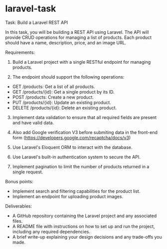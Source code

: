 # laravel-task

Task: Build a Laravel REST API

In this task, you will be building a REST API using Laravel. The API will provide CRUD operations for managing a list of products. Each product should have a name, description, price, and an image URL.

Requirements:

1. Build a Laravel project with a single RESTful endpoint for managing products.

2. The endpoint should support the following operations:
* GET /products: Get a list of all products.
* GET /products/{id}: Get a single product by its ID.
* POST /products: Create a new product.
* PUT /products/{id}: Update an existing product.
* DELETE /products/{id}: Delete an existing product.

3. Implement data validation to ensure that all required fields are present and have valid data.

4. Also add Google verification V3 before submiting data in the front-end form (https://developers.google.com/recaptcha/docs/v3)

5. Use Laravel's Eloquent ORM to interact with the database.

6. Use Laravel's built-in authentication system to secure the API.

7. Implement pagination to limit the number of products returned in a single request.

Bonus points:

* Implement search and filtering capabilities for the product list.
* Implement an endpoint for uploading product images.

Deliverables:

* A GitHub repository containing the Laravel project and any associated files.
* A README file with instructions on how to set up and run the project, including any required dependencies.
* A brief write-up explaining your design decisions and any trade-offs you made.

